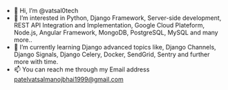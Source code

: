 - 👋 Hi, I’m @vatsal0tech
- 👀 I’m interested in 
      Python,
      Django Framework,
      Server-side development, 
      REST API Integration and Implementation, 
      Google Cloud Plateform,
      Node.js,
      Angular Framework,
      MongoDB,
      PostgreSQL,
      MySQL and many more..
- 🌱 I’m currently learning Django advanced topics like, 
      Django Channels,
      Django Signals,
      Django Celery,
      Docker,
      SendGrid,
      Sentry and further more with time.
- 📫 You can reach me through my Email address patelvatsalmanojbhai1999@gmail.com

<!---
vatsal0tech/vatsal0tech is a ✨ special ✨ repository because its `README.md` (this file) appears on your GitHub profile.
You can click the Preview link to take a look at your changes.
--->
